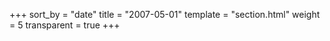 +++
sort_by = "date"
title = "2007-05-01"
template = "section.html"
weight = 5
transparent = true
+++